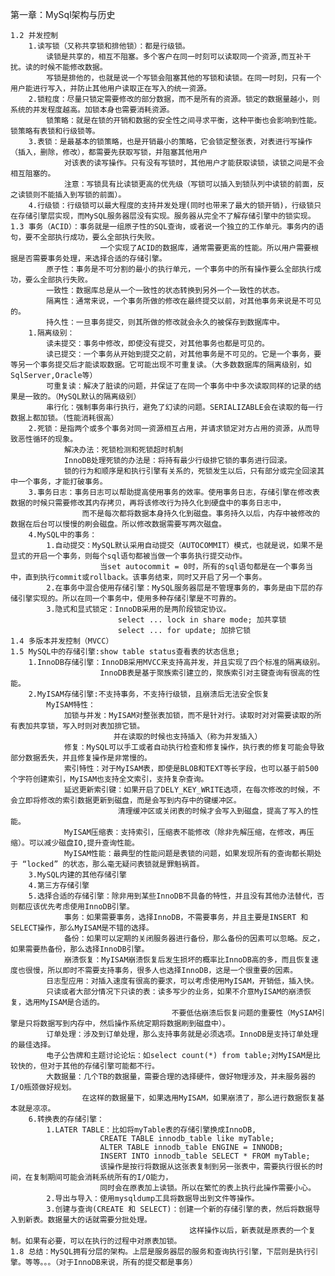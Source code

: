第一章：MySql架构与历史
    
    1.2 并发控制
        1.读写锁（又称共享锁和排他锁）：都是行级锁。
            读锁是共享的，相互不阻塞。多个客户在同一时刻可以读取同一个资源,而互补干扰。读的时候不能修改数据。
            写锁是排他的，也就是说一个写锁会阻塞其他的写锁和读锁。在同一时刻，只有一个用户能进行写入，并防止其他用户读取正在写入的统一资源。
        2.锁粒度：尽量只锁定需要修改的部分数据，而不是所有的资源。锁定的数据量越小，则系统的并发程度越高。加锁本身也需要消耗资源。
            锁策略：就是在锁的开销和数据的安全性之间寻求平衡，这种平衡也会影响到性能。锁策略有表锁和行级锁等。
        3.表锁：是最基本的锁策略，也是开销最小的策略，它会锁定整张表，对表进行写操作（插入，删除，修改），都需要先获取写锁，并阻塞其他用户
                对该表的读写操作。只有没有写锁时，其他用户才能获取读锁，读锁之间是不会相互阻塞的。
                注意：写锁具有比读锁更高的优先级（写锁可以插入到锁队列中读锁的前面，反之读锁则不能插入到写锁的前面）。
        4.行级锁：行级锁可以最大程度的支持并发处理(同时也带来了最大的锁开销)，行级锁只在存储引擎层实现，而MySQL服务器层没有实现。服务器从完全不了解存储引擎中的锁实现。
    1.3 事务（ACID）：事务就是一组原子性的SQL查询，或者说一个独立的工作单元。事务内的语句，要不全部执行成功，要么全部执行失败。
                        一个实现了ACID的数据库，通常需要更高的性能。所以用户需要根据是否需要事务处理，来选择合适的存储引擎。
            原子性：事务是不可分割的最小的执行单元，一个事务中的所有操作要么全部执行成功，要么全部执行失败。
            一致性：数据库总是从一个一致性的状态转换到另外一个一致性的状态。
            隔离性：通常来说，一个事务所做的修改在最终提交以前，对其他事务来说是不可见的。
            持久性：一旦事务提交，则其所做的修改就会永久的被保存到数据库中。
        1.隔离级别：
            读未提交：事务中修改，即使没有提交，对其他事务也都是可见的。
            读已提交：一个事务从开始到提交之前，对其他事务是不可见的。它是一个事务，要等另一个事务提交后才能读取数据。它可能出现不可重复读。（大多数数据库的隔离级别，如SqlServer,Oracle等）
            可重复读：解决了脏读的问题，并保证了在同一个事务中中多次读取同样的记录的结果是一致的。（MySQL默认的隔离级别）
            串行化：强制事务串行执行，避免了幻读的问题。SERIALIZABLE会在读取的每一行数据上都加锁。（性能消耗很高）
        2.死锁：是指两个或多个事务对同一资源相互占用，并请求锁定对方占用的资源，从而导致恶性循环的现象。
                解决办法：死锁检测和死锁超时机制
                InnoDB处理死锁的办法是：将持有最少行级排它锁的事务进行回滚。
                锁的行为和顺序是和执行引擎有关系的，死锁发生以后，只有部分或完全回滚其中一个事务，才能打破事务。
        3.事务日志：事务日志可以帮助提高使用事务的效率。使用事务日志，存储引擎在修改表数据的时候只需要修改其内存拷贝，再将该修改行为持久化到硬盘中的事务日志中，
                    而不是每次都将数据本身持久化到磁盘。事务持久以后，内存中被修改的数据在后台可以慢慢的刷会磁盘。所以修改数据需要写两次磁盘。
        4.MySQL中的事务： 
            1.自动提交：MySQL默认采用自动提交（AUTOCOMMIT）模式，也就是说，如果不是显式的开启一个事务，则每个sql语句都被当做一个事务执行提交动作。
                        当set autocommit = 0时，所有的sql语句都是在一个事务当中，直到执行commit或rollback。该事务结束，同时又开启了另一个事务。
            2.在事务中混合使用存储引擎：MySQL服务器层是不管理事务的，事务是由下层的存储引擎实现的。所以在同一个事务中，使用多种存储引擎是不可靠的。
            3.隐式和显式锁定：InnoDB采用的是两阶段锁定协议。  
                            select ... lock in share mode; 加共享锁
                            select ... for update; 加排它锁
    1.4 多版本并发控制（MVCC）
    1.5 MySQL中的存储引擎:show table status查看表的状态信息;
        1.InnoDB存储引擎：InnoDB采用MVCC来支持高并发，并且实现了四个标准的隔离级别。
                        InnoDB表是基于聚族索引建立的，聚族索引对主键查询有很高的性能。
        2.MyISAM存储引擎:不支持事务，不支持行级锁，且崩溃后无法安全恢复
            MyISAM特性：
                加锁与并发：MyISAM对整张表加锁，而不是针对行。读取时对对需要读取的所有表加共享锁，写入时则对表加排它锁。
                           并在读取的时候也支持插入（称为并发插入）
                修复：MySQL可以手工或者自动执行检查和修复操作，执行表的修复可能会导致部分数据丢失，并且修复操作是非常慢的。
                索引特性：对于MyISAM表，即使是BLOB和TEXT等长字段，也可以基于前500个字符创建索引，MyISAM也支持全文索引，支持复杂查询。
                延迟更新索引键：如果开启了DELY_KEY_WRITE选项，在每次修改的时候，不会立即将修改的索引数据更新到磁盘，而是会写到内存中的键缓冲区。
                            清理缓冲区或关闭表的时候才会写入到磁盘，提高了写入的性能。
                MyISAM压缩表：支持索引，压缩表不能修改（除非先解压缩，在修改，再压缩）。可以减少磁盘IO,提升查询性能。
                MyISAM性能：最典型的性能问题是表锁的问题，如果发现所有的查询都长期处于 “locked” 的状态，那么毫无疑问表锁就是罪魁祸首。 
        3.MySQL内建的其他存储引擎
        4.第三方存储引擎
        5.选择合适的存储引擎：除非用到某些InnoDB不具备的特性，并且没有其他办法替代，否则都应该优先考虑使用InnoDB引擎。
                事务：如果需要事务，选择InnoDB，不需要事务，并且主要是INSERT 和 SELECT操作，那么MyISAM是不错的选择。
                备份：如果可以定期的关闭服务器进行备份，那么备份的因素可以忽略。反之，如果需要热备份，那么选择InnoDB引擎。
                崩溃恢复：MyISAM崩溃恢复后发生损坏的概率比InnoDB高的多，而且恢复速度也很慢，所以即时不需要支持事务，很多人也选择InnoDB，这是一个很重要的因素。
            日志型应用：对插入速度有很高的要求，可以考虑使用MyISAM，开销低，插入快。
            只读或者大部分情况下只读的表：读多写少的业务，如果不介意MyISAM的崩溃恢复，选用MyISAM是合适的。
                                        不要低估崩溃后恢复问题的重要性（MySIAM引擎是只将数据写到内存中，然后操作系统定期将数据刷到磁盘中）。
            订单处理：涉及到订单处理，那么支持事务就是必须选项。InnoDB是支持订单处理的最佳选择。
            电子公告牌和主题讨论论坛：如select count(*) from table;对MyISAM是比较快的，但对于其他的存储引擎可能都不行。
            大数据量：几个TB的数据量，需要合理的选择硬件，做好物理涉及，并未服务器的I/O瓶颈做好规划。
                    在这样的数据量下，如果选用MyISAM，如果崩溃了，那么进行数据恢复基本就是凉凉。
        6.转换表的存储引擎：
            1.LATER TABLE：比如将myTable表的存储引擎换成InnoDB,
                        CREATE TABLE innodb_table like myTable;
                        ALTER TABLE innodb_table ENGINE = INNODB;
                        INSERT INTO innodb_table SELECT * FROM myTable;
                        该操作是按行将数据从这张表复制到另一张表中，需要执行很长的时间，在复制期间可能会消耗系统所有的I/O能力，
                        同时会在原表加上读锁。所以在繁忙的表上执行此操作需要小心。   
            2.导出与导入：使用mysqldump工具将数据导出到文件等操作。
            3.创建与查询(CREATE 和 SELECT)：创建一个新的存储引擎的表，然后将数据导入到新表。数据量大的话就需要分批处理。
                                            这样操作以后，新表就是原表的一个复制。如果有必要，可以在执行的过程中对原表加锁。
    1.8 总结：MySQL拥有分层的架构。上层是服务器层的服务和查询执行引擎，下层则是执行引擎。等等。。。（对于InnoDB来说，所有的提交都是事务）
    
    